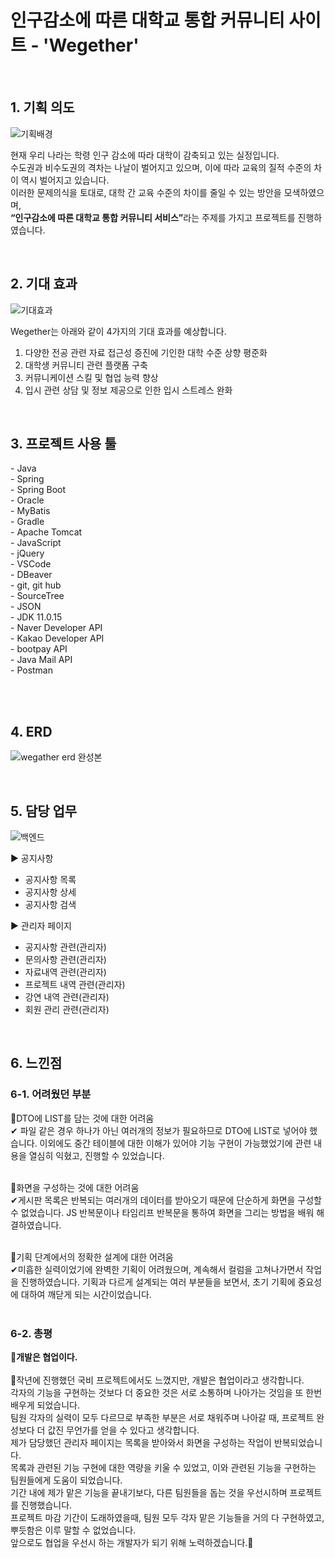 <h1>인구감소에 따른 대학교 통합 커뮤니티 사이트 - 'Wegether'</h1>

<br>
<h2>1. 기획 의도</h2>

![기획배경](https://github.com/Developer-Kimchi/wegether/assets/129861604/a9cb20a7-c88a-4ab3-816d-cc3c331566a3)


현재 우리 나라는 학령 인구 감소에 따라 대학이 감축되고 있는 실정입니다.<br> 
수도권과 비수도권의 격차는 나날이 벌어지고 있으며, 이에 따라 교육의 질적 수준의 차이 역시 벌어지고 있습니다.<br> 
이러한 문제의식을 토대로, 대학 간 교육 수준의 차이를 줄일 수 있는 방안을 모색하였으며,<br> 
<strong>“인구감소에 따른 대학교 통합 커뮤니티 서비스”</strong>라는 주제를 가지고 프로젝트를 진행하였습니다.

</div>

<br>
<h2>2. 기대 효과</h2>

![기대효과](https://github.com/Developer-Kimchi/wegether/assets/129861604/b78bc307-c3d5-4f04-aece-9728c434b938)

Wegether는 아래와 같이 4가지의 기대 효과를 예상합니다.

1. 다양한 전공 관련 자료 접근성 증진에 기인한 대학 수준 상향 평준화<br>
2. 대학생 커뮤니티 관련 플랫폼 구축<br>
3. 커뮤니케이션 스킬 및 협업 능력 향상<br>
4. 입시 관련 상담 및 정보 제공으로 인한 입시 스트레스 완화<br>

<br>
<h2>3. 프로젝트 사용 툴</h2>
- Java<br>
- Spring<br>
- Spring Boot<br>
- Oracle<br>
- MyBatis<br>
- Gradle<br>
- Apache Tomcat<br>
- JavaScript<br>
- jQuery<br>
- VSCode<br>
- DBeaver<br>
- git, git hub<br>
- SourceTree<br>
- JSON<br>
- JDK 11.0.15<br>
- Naver Developer API<br>
- Kakao Developer API<br>
- bootpay API<br>
- Java Mail API<br>
- Postman<br>


<br><br>
<h2>4. ERD</h2>

![wegather erd 완성본](https://github.com/we-gether/wegether/assets/120389213/b7bb414b-14f9-4d79-90a3-b5cfede8198c)

<br>
<h2>5. 담당 업무</h2>


![백엔드](https://github.com/we-gether/wegether/assets/120389213/67570a08-264a-4c48-8a26-7fb83c404728)

▶ 공지사항
- 공지사항 목록
- 공지사항 상세
- 공지사항 검색

▶ 관리자 페이지
- 공지사항 관련(관리자)
- 문의사항 관련(관리자)
- 자료내역 관련(관리자)
- 프로젝트 내역 관련(관리자)
- 강연 내역 관련(관리자)
- 회원 관리 관련(관리자)

<br>
<h2>6. 느낀점</h2>
<h3>6-1. 어려웠던 부분</h3>
📌DTO에 LIST를 담는 것에 대한 어려움<br>
✔ 파일 같은 경우 하나가 아닌 여러개의 정보가 필요하므로 DTO에 LIST로 넣어야 했습니다. 이외에도 중간 테이블에 대한 이해가 있어야 기능 구현이 가능했었기에 관련 내용을 열심히 익혔고, 진행할 수 있었습니다.
<br><br>

📌화면을 구성하는 것에 대한 어려움<br>
✔게시판 목록은 반복되는 여러개의 데이터를 받아오기 때문에 단순하게 화면을 구성할 수 없었습니다. JS 반복문이나 타임리프 반복문을 통하여 화면을 그리는 방법을 배워 해결하였습니다.
<br><br>

📌기획 단계에서의 정확한 설계에 대한 어려움<br>
✔미흡한 실력이었기에 완벽한 기획이 어려웠으며, 계속해서 컬럼을 고쳐나가면서 작업을 진행하였습니다. 기획과 다르게 설계되는 여러 부분들을 보면서, 초기 기획에 중요성에 대하여 깨닫게 되는 시간이었습니다.
<br><br>

<h3>6-2. 총평</h3>
<strong>🙌개발은 협업이다.</strong><br><br>
🌟작년에 진행했던 국비 프로젝트에서도 느꼈지만, 개발은 협업이라고 생각합니다.
<br>각자의 기능을 구현하는 것보다 더 중요한 것은 서로 소통하며 나아가는 것임을 또 한번 배우게 되었습니다.
<br>팀원 각자의 실력이 모두 다르므로 부족한 부분은 서로 채워주며 나아갈 때, 프로젝트 완성보다 더 값진 무언가를 얻을 수 있다고 생각합니다.
<br>제가 담당했던 관리자 페이지는 목록을 받아와서 화면을 구성하는 작업이 반복되었습니다.
<br>목록과 관련된 기능 구현에 대한 역량을 키울 수 있었고, 이와 관련된 기능을 구현하는 팀원들에게 도움이 되었습니다.
<br>기간 내에 제가 맡은 기능을 끝내기보다, 다른 팀원들을 돕는 것을 우선시하며 프로젝트를 진행했습니다.
<br>프로젝트 마감 기간이 도래하였을때, 팀원 모두 각자 맡은 기능들을 거의 다 구현하였고, 뿌듯함은 이루 말할 수 없었습니다.
<br>앞으로도 협업을 우선시 하는 개발자가 되기 위해 노력하겠습니다.🚀

